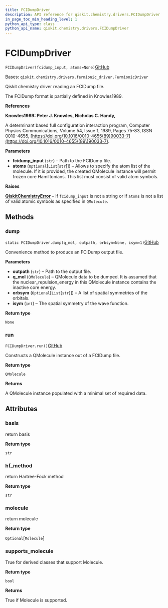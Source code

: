 ```yaml
---
title: FCIDumpDriver
description: API reference for qiskit.chemistry.drivers.FCIDumpDriver
in_page_toc_min_heading_level: 1
python_api_type: class
python_api_name: qiskit.chemistry.drivers.FCIDumpDriver
---
```


# FCIDumpDriver

<span id="qiskit.chemistry.drivers.FCIDumpDriver" />

`FCIDumpDriver(fcidump_input, atoms=None)`[GitHub](https://github.com/qiskit-community/qiskit-aqua/tree/stable/0.9/qiskit/chemistry/drivers/fcidumpd/fcidumpdriver.py "view source code")

Bases: `qiskit.chemistry.drivers.fermionic_driver.FermionicDriver`

Qiskit chemistry driver reading an FCIDump file.

The FCIDump format is partially defined in Knowles1989.

**References**

**Knowles1989: Peter J. Knowles, Nicholas C. Handy,**

A determinant based full configuration interaction program, Computer Physics Communications, Volume 54, Issue 1, 1989, Pages 75-83, ISSN 0010-4655, [https://doi.org/10.1016/0010-4655(89)90033-7](https://doi.org/10.1016/0010-4655\(89\)90033-7).

**Parameters**

*   **fcidump\_input** (`str`) – Path to the FCIDump file.
*   **atoms** (`Optional`\[`List`\[`str`]]) – Allows to specify the atom list of the molecule. If it is provided, the created QMolecule instance will permit frozen core Hamiltonians. This list must consist of valid atom symbols.

**Raises**

[**QiskitChemistryError**](qiskit.chemistry.QiskitChemistryError "qiskit.chemistry.QiskitChemistryError") – If `fcidump_input` is not a string or if `atoms` is not a list of valid atomic symbols as specified in `QMolecule`.

## Methods

### dump

<span id="qiskit.chemistry.drivers.FCIDumpDriver.dump" />

`static FCIDumpDriver.dump(q_mol, outpath, orbsym=None, isym=1)`[GitHub](https://github.com/qiskit-community/qiskit-aqua/tree/stable/0.9/qiskit/chemistry/drivers/fcidumpd/fcidumpdriver.py "view source code")

Convenience method to produce an FCIDump output file.

**Parameters**

*   **outpath** (`str`) – Path to the output file.
*   **q\_mol** (`QMolecule`) – QMolecule data to be dumped. It is assumed that the nuclear\_repulsion\_energy in this QMolecule instance contains the inactive core energy.
*   **orbsym** (`Optional`\[`List`\[`str`]]) – A list of spatial symmetries of the orbitals.
*   **isym** (`int`) – The spatial symmetry of the wave function.

**Return type**

`None`

### run

<span id="qiskit.chemistry.drivers.FCIDumpDriver.run" />

`FCIDumpDriver.run()`[GitHub](https://github.com/qiskit-community/qiskit-aqua/tree/stable/0.9/qiskit/chemistry/drivers/fcidumpd/fcidumpdriver.py "view source code")

Constructs a QMolecule instance out of a FCIDump file.

**Return type**

`QMolecule`

**Returns**

A QMolecule instance populated with a minimal set of required data.

## Attributes

<span id="qiskit.chemistry.drivers.FCIDumpDriver.basis" />

### basis

return basis

**Return type**

`str`

<span id="qiskit.chemistry.drivers.FCIDumpDriver.hf_method" />

### hf\_method

return Hartree-Fock method

**Return type**

`str`

<span id="qiskit.chemistry.drivers.FCIDumpDriver.molecule" />

### molecule

return molecule

**Return type**

`Optional`\[`Molecule`]

<span id="qiskit.chemistry.drivers.FCIDumpDriver.supports_molecule" />

### supports\_molecule

True for derived classes that support Molecule.

**Return type**

`bool`

**Returns**

True if Molecule is supported.

